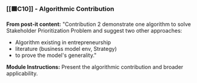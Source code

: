 ### **[[🟥C10]]** - Algorithmic Contribution

**From post-it content:** "Contribution 2 demonstrate one algorithm to solve Stakeholder Prioritization Problem and suggest two other approaches:

- Algorithm existing in entrepreneurship
- literature (business model env, Strategy)
- to prove the model's generality."

**Module Instructions:** Present the algorithmic contribution and broader applicability.
